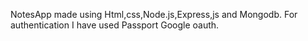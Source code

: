 NotesApp made using Html,css,Node.js,Express,js and Mongodb.
For authentication I have used Passport Google oauth.
